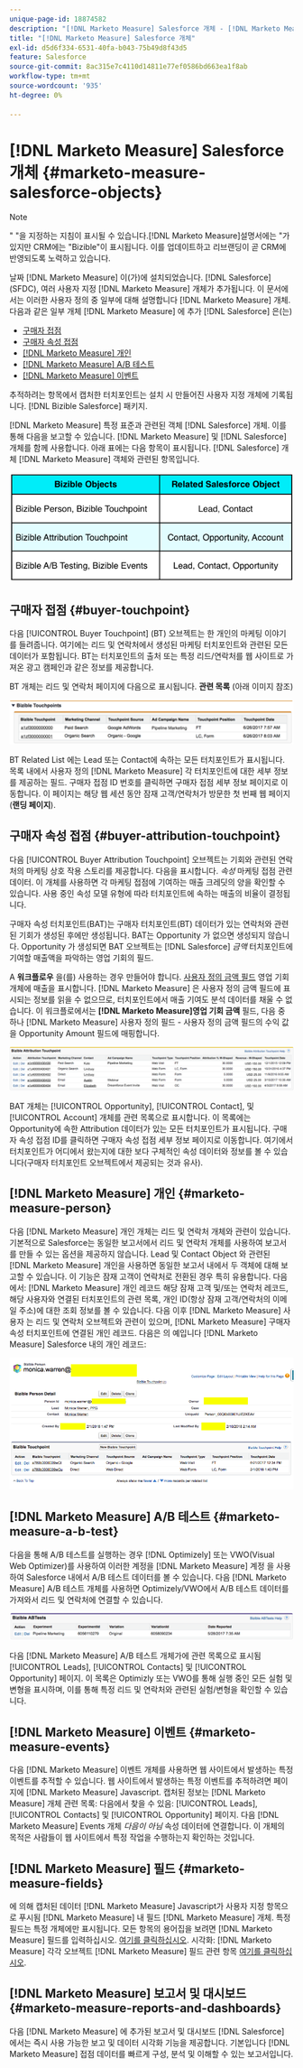 ```yaml
---
unique-page-id: 18874582
description: "[!DNL Marketo Measure] Salesforce 개체 - [!DNL Marketo Measure] - 제품 설명서"
title: "[!DNL Marketo Measure] Salesforce 개체"
exl-id: d5d6f334-6531-40fa-b043-75b49d8f43d5
feature: Salesforce
source-git-commit: 8ac315e7c4110d14811e77ef0586bd663ea1f8ab
workflow-type: tm+mt
source-wordcount: '935'
ht-degree: 0%

---
```


# [!DNL Marketo Measure] Salesforce 개체 {#marketo-measure-salesforce-objects}

>[!NOTE]
>
>&quot; &quot;을 지정하는 지침이 표시될 수 있습니다.[!DNL Marketo Measure]설명서에는 &quot;가 있지만 CRM에는 &quot;Bizible&quot;이 표시됩니다. 이를 업데이트하고 리브랜딩이 곧 CRM에 반영되도록 노력하고 있습니다.

날짜 [!DNL Marketo Measure] 이(가)에 설치되었습니다. [!DNL Salesforce] (SFDC), 여러 사용자 지정 [!DNL Marketo Measure] 개체가 추가됩니다. 이 문서에서는 이러한 사용자 정의 중 일부에 대해 설명합니다 [!DNL Marketo Measure] 개체. 다음과 같은 일부 개체 [!DNL Marketo Measure] 에 추가 [!DNL Salesforce] 은(는)

* [구매자 접점](#touchpoint)
* [구매자 속성 접점](#attribution)
* [[!DNL Marketo Measure] 개인](#person)
* [[!DNL Marketo Measure] A/B 테스트](#ab)
* [[!DNL Marketo Measure] 이벤트](#events)

추적하려는 항목에서 캡처한 터치포인트는 설치 시 만들어진 사용자 지정 개체에 기록됩니다. [!DNL Bizible Salesforce] 패키지.

[!DNL Marketo Measure] 특정 표준과 관련된 객체 [!DNL Salesforce] 개체. 이를 통해 다음을 보고할 수 있습니다. [!DNL Marketo Measure] 및 [!DNL Salesforce] 개체를 함께 사용합니다. 아래 표에는 다음 항목이 표시됩니다. [!DNL Salesforce] 개체 [!DNL Marketo Measure] 객체와 관련된 항목입니다.

![](assets/1-1.png)

## 구매자 접점 {#buyer-touchpoint}

다음 [!UICONTROL Buyer Touchpoint] (BT) 오브젝트는 한 개인의 마케팅 이야기를 들려줍니다. 여기에는 리드 및 연락처에서 생성된 마케팅 터치포인트와 관련된 모든 데이터가 포함됩니다. BT는 터치포인트의 출처 또는 특정 리드/연락처를 웹 사이트로 가져온 광고 캠페인과 같은 정보를 제공합니다.

BT 개체는 리드 및 연락처 페이지에 다음으로 표시됩니다. **관련 목록** (아래 이미지 참조)

![](assets/2-1.png)

BT Related List 에는 Lead 또는 Contact에 속하는 모든 터치포인트가 표시됩니다. 목록 내에서 사용자 정의 [!DNL Marketo Measure] 각 터치포인트에 대한 세부 정보를 제공하는 필드. 구매자 접점 ID 번호를 클릭하면 구매자 접점 세부 정보 페이지로 이동합니다. 이 페이지는 해당 웹 세션 동안 잠재 고객/연락처가 방문한 첫 번째 웹 페이지(**랜딩 페이지**).

## 구매자 속성 접점 {#buyer-attribution-touchpoint}

다음 [!UICONTROL Buyer Attribution Touchpoint] 오브젝트는 기회와 관련된 연락처의 마케팅 상호 작용 스토리를 제공합니다. 다음을 표시합니다. *속성* 마케팅 접점 관련 데이터. 이 개체를 사용하면 각 마케팅 접점에 기여하는 매출 크레딧의 양을 확인할 수 있습니다. 사용 중인 속성 모델 유형에 따라 터치포인트에 속하는 매출의 비율이 결정됩니다.

구매자 속성 터치포인트(BAT)는 구매자 터치포인트(BT) 데이터가 있는 연락처와 관련된 기회가 생성된 후에만 생성됩니다. BAT는 Opportunity 가 없으면 생성되지 않습니다. Opportunity 가 생성되면 BAT 오브젝트는 [!DNL Salesforce] *금액* 터치포인트에 기여할 매출액을 파악하는 영업 기회의 필드.

A **워크플로우** 을(를) 사용하는 경우 만들어야 합니다. [사용자 정의 금액 필드](/help/advanced-marketo-measure-features/custom-revenue-amount/using-a-custom-revenue-amount-field.md) 영업 기회 개체에 매출을 표시합니다. [!DNL Marketo Measure] 은 사용자 정의 금액 필드에 표시되는 정보를 읽을 수 없으므로, 터치포인트에서 매출 기여도 분석 데이터를 채울 수 없습니다. 이 워크플로에서는 **[!DNL Marketo Measure]영업 기회 금액** 필드, 다음 중 하나 [!DNL Marketo Measure] 사용자 정의 필드 - 사용자 정의 금액 필드의 수익 값을 Opportunity Amount 필드에 매핑합니다.

![](assets/3-1.png)

BAT 개체는 [!UICONTROL Opportunity], [!UICONTROL Contact], 및 [!UICONTROL Account] 개체를 관련 목록으로 표시합니다. 이 목록에는 Opportunity에 속한 Attribution 데이터가 있는 모든 터치포인트가 표시됩니다. 구매자 속성 접점 ID를 클릭하면 구매자 속성 접점 세부 정보 페이지로 이동합니다. 여기에서 터치포인트가 어디에서 왔는지에 대한 보다 구체적인 속성 데이터와 정보를 볼 수 있습니다(구매자 터치포인트 오브젝트에서 제공되는 것과 유사).

## [!DNL Marketo Measure] 개인 {#marketo-measure-person}

다음 [!DNL Marketo Measure] 개인 개체는 리드 및 연락처 개체와 관련이 있습니다. 기본적으로 Salesforce는 동일한 보고서에서 리드 및 연락처 개체를 사용하여 보고서를 만들 수 있는 옵션을 제공하지 않습니다. Lead 및 Contact Object 와 관련된 [!DNL Marketo Measure] 개인을 사용하면 동일한 보고서 내에서 두 객체에 대해 보고할 수 있습니다. 이 기능은 잠재 고객이 연락처로 전환된 경우 특히 유용합니다. 다음에서: [!DNL Marketo Measure] 개인 레코드 해당 잠재 고객 및/또는 연락처 레코드, 해당 사용자와 연결된 터치포인트의 관련 목록, 개인 ID(항상 잠재 고객/연락처의 이메일 주소)에 대한 조회 정보를 볼 수 있습니다. 다음 이후 [!DNL Marketo Measure] 사용자 는 리드 및 연락처 오브젝트와 관련이 있으며, [!DNL Marketo Measure] 구매자 속성 터치포인트에 연결된 개인 레코드. 다음은 의 예입니다 [!DNL Marketo Measure] Salesforce 내의 개인 레코드:

![](assets/4.png)

## [!DNL Marketo Measure] A/B 테스트 {#marketo-measure-a-b-test}

다음을 통해 A/B 테스트를 실행하는 경우 [!DNL Optimizely] 또는 VWO(Visual Web Optimizer)를 사용하여 이러한 계정을 [!DNL Marketo Measure] 계정 을 사용하여 Salesforce 내에서 A/B 테스트 데이터를 볼 수 있습니다. 다음 [!DNL Marketo Measure] A/B 테스트 개체를 사용하면 Optimizely/VWO에서 A/B 테스트 데이터를 가져와서 리드 및 연락처에 연결할 수 있습니다.

![](assets/5.png)

다음 [!DNL Marketo Measure] A/B 테스트 개체가에 관련 목록으로 표시됨 [!UICONTROL Leads], [!UICONTROL Contacts] 및 [!UICONTROL Opportunity] 페이지. 이 목록은 Optimizly 또는 VWO를 통해 실행 중인 모든 실험 및 변형을 표시하며, 이를 통해 특정 리드 및 연락처와 관련된 실험/변형을 확인할 수 있습니다.

## [!DNL Marketo Measure] 이벤트 {#marketo-measure-events}

다음 [!DNL Marketo Measure] 이벤트 개체를 사용하면 웹 사이트에서 발생하는 특정 이벤트를 추적할 수 있습니다. 웹 사이트에서 발생하는 특정 이벤트를 추적하려면 페이지에 [!DNL Marketo Measure] Javascript. 캡처된 정보는 [!DNL Marketo Measure] 개체 관련 목록: 다음에서 찾을 수 있음: [!UICONTROL Leads], [!UICONTROL Contacts] 및 [!UICONTROL Opportunity] 페이지. 다음 [!DNL Marketo Measure] Events 개체 *다음이 아님* 속성 데이터에 연결합니다. 이 개체의 목적은 사람들이 웹 사이트에서 특정 작업을 수행하는지 확인하는 것입니다.

## [!DNL Marketo Measure] 필드 {#marketo-measure-fields}

에 의해 캡처된 데이터 [!DNL Marketo Measure] Javascript가 사용자 지정 항목으로 푸시됨 [!DNL Marketo Measure] 내 필드 [!DNL Marketo Measure] 개체. 특정 필드는 특정 개체에만 표시됩니다. 모든 항목의 용어집을 보려면 [!DNL Marketo Measure] 필드를 입력하십시오. [여기를 클릭하십시오](/help/introduction-to-marketo-measure/overview-resources/glossary-of-marketo-measure-fields.md). 시각화: [!DNL Marketo Measure] 각각 오브젝트 [!DNL Marketo Measure] 필드 관련 항목 [여기를 클릭하십시오](/help/configuration-and-setup/marketo-measure-and-salesforce/marketo-measure-object-and-field-taxonomy.md).

## [!DNL Marketo Measure] 보고서 및 대시보드 {#marketo-measure-reports-and-dashboards}

다음 [!DNL Marketo Measure] 에 추가된 보고서 및 대시보드 [!DNL Salesforce] 에서는 즉시 사용 가능한 보고 및 데이터 시각화 기능을 제공합니다. 기본입니다 [!DNL Marketo Measure] 접점 데이터를 빠르게 구성, 분석 및 이해할 수 있는 보고서입니다.
